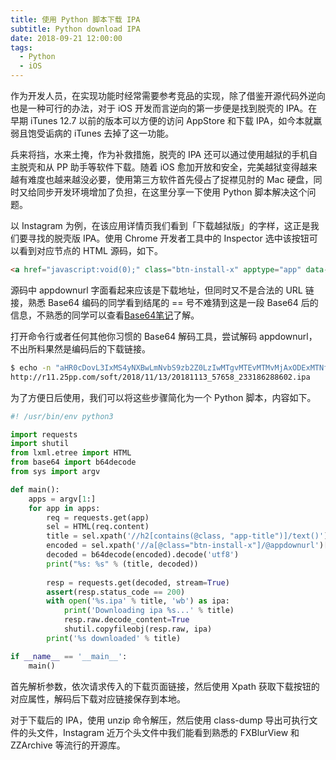 ```yaml
---
title: 使用 Python 脚本下载 IPA
subtitle: Python download IPA
date: 2018-09-21 12:00:00
tags:
  - Python
  - iOS
---
```


作为开发人员，在实现功能时经常需要参考竞品的实现，除了借鉴开源代码外逆向也是一种可行的办法，对于 iOS 开发而言逆向的第一步便是找到脱壳的 IPA。在早期 iTunes 12.7 以前的版本可以方便的访问 AppStore 和下载 IPA，如今本就羸弱且饱受诟病的 iTunes 去掉了这一功能。

兵来将挡，水来土掩，作为补救措施，脱壳的 IPA 还可以通过使用越狱的手机自主脱壳和从 PP 助手等软件下载。随着 iOS 愈加开放和安全，完美越狱变得越来越有难度也越来越没必要，使用第三方软件首先侵占了捉襟见肘的 Mac 硬盘，同时又给同步开发环境增加了负担，在这里分享一下使用 Python 脚本解决这个问题。

以 Instagram 为例，在该应用详情页我们看到「下载越狱版」的字样，这正是我们要寻找的脱壳版 IPA。使用 Chrome 开发者工具中的 Inspector 选中该按钮可以看到对应节点的 HTML 源码，如下。

```html
<a href="javascript:void(0);" class="btn-install-x" apptype="app" data-id="596531" data-iid="389801252" appname="Instagram" appversion="71.0" appdownurl="aHR0cDovL3IxMS4yNXBwLmNvbS9zb2Z0LzIwMTgvMTEvMTMvMjAxODExMTNfNTc2NThfMjMzMTg2Mjg4NjAyLmlwYQ==" closetimer="-1" onclick="return ppOneKeySetup(this)" data-stat-act="jb" data-stat-pos="install">下载越狱版</a>
```

源码中 appdownurl 字面看起来应该是下载地址，但同时又不是合法的 URL 链接，熟悉 Base64 编码的同学看到结尾的 == 号不难猜到这是一段 Base64 后的信息，不熟悉的同学可以查看[Base64笔记](http://www.ruanyifeng.com/blog/2008/06/base64.html)了解。

打开命令行或者任何其他你习惯的 Base64 解码工具，尝试解码 appdownurl，不出所料果然是编码后的下载链接。

```bash
$ echo -n "aHR0cDovL3IxMS4yNXBwLmNvbS9zb2Z0LzIwMTgvMTEvMTMvMjAxODExMTNfNTc2NThfMjMzMTg2Mjg4NjAyLmlwYQ==" | base64 -D
http://r11.25pp.com/soft/2018/11/13/20181113_57658_233186288602.ipa
```

为了方便日后使用，我们可以将这些步骤简化为一个 Python 脚本，内容如下。

```python
#! /usr/bin/env python3

import requests
import shutil
from lxml.etree import HTML
from base64 import b64decode
from sys import argv

def main():
    apps = argv[1:]
    for app in apps:
        req = requests.get(app)
        sel = HTML(req.content)
        title = sel.xpath('//h2[contains(@class, "app-title")]/text()')[-1]
        encoded = sel.xpath('//a[@class="btn-install-x"]/@appdownurl')[-1]
        decoded = b64decode(encoded).decode('utf8')
        print("%s: %s" % (title, decoded))
        
        resp = requests.get(decoded, stream=True)
        assert(resp.status_code == 200)
        with open('%s.ipa' % title, 'wb') as ipa:
            print('Downloading ipa %s...' % title)
            resp.raw.decode_content=True
            shutil.copyfileobj(resp.raw, ipa)
        print('%s downloaded' % title)

if __name__ == '__main__':
    main()
```

首先解析参数，依次请求传入的下载页面链接，然后使用 Xpath 获取下载按钮的对应属性，解码后下载对应链接保存到本地。

对于下载后的 IPA，使用 unzip 命令解压，然后使用 class-dump 导出可执行文件的头文件，Instagram 近万个头文件中我们能看到熟悉的 FXBlurView 和 ZZArchive 等流行的开源库。
